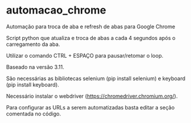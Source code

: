# automacao_chrome
Automação para troca de aba e refresh de abas para Google Chrome

Script python que atualiza e troca de abas a cada 4 segundos após o carregamento da aba.

Utilizar o comando CTRL + ESPAÇO para pausar/retomar o loop.

Baseado na versão 3.11.

São necessárias as bibliotecas selenium (pip install selenium) e keyboard (pip install keyboard).

Necessário instalar o webdriver (https://chromedriver.chromium.org/).

Para configurar as URLs a serem automatizadas basta editar a seção comentada no código.
